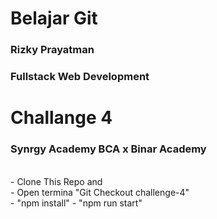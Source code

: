 # Belajar Git

### Rizky Prayatman
### Fullstack Web Development
# Challange 4

### Synrgy Academy BCA x Binar Academy

<br>
- Clone This Repo and <br>
- Open termina "Git Checkout challenge-4" <br>
- "npm install"
- "npm run start"